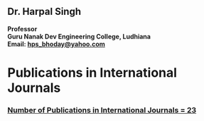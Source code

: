 ## Dr. Harpal Singh
**Professor**  
**Guru Nanak Dev Engineering College, Ludhiana**  
**Email: hps_bhoday@yahoo.com**

# Publications in International Journals

### [Number of Publications in International Journals = 23](../../Documents/Pubintj.pdf)
